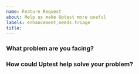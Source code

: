 ```yaml
---
name: Feature Request
about: Help us make Uptest more useful
labels: enhancement,needs:triage
title: 
---
```

<!--
Thank you for helping to improve Uptest!

Please be sure to search for open issues before raising a new one. We use issues
for bug reports and feature requests.
-->

### What problem are you facing?

<!--
Please tell us a little about your use case - it's okay if it's hypothetical!
Leading with this context helps frame the feature request so we can ensure we
implement it sensibly.
--->

### How could Uptest help solve your problem?
<!--
Let us know how you think Uptest could help with your use case. 
-->
